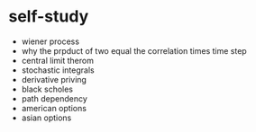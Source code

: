 # self-study

* wiener process
 * why the prpduct of two equal the correlation times time step
* central limit therom
* stochastic integrals
* derivative priving
 * black scholes
 * path dependency
 * american options
 * asian options